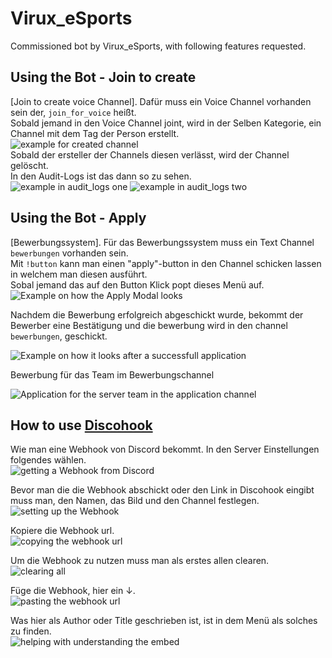 # Virux_eSports

Commissioned bot by Virux_eSports, with following features requested. <br>

## Using the Bot - Join to create

[Join to create voice Channel]. Dafür muss ein Voice Channel vorhanden sein der, <code>join_for_voice</code> heißt. <br>
Sobald jemand in den Voice Channel joint, wird in der Selben Kategorie, ein Channel mit dem Tag der Person erstellt. <br>
![example for created channel](./pictures/channel_example.png)
<br>
Sobald der ersteller der Channels diesen verlässt, wird der Channel gelöscht. <br>
In den Audit-Logs ist das dann so zu sehen. <br>
![example in audit_logs one](./pictures/audit_log_example_1.png)
![example in audit_logs two](./pictures/audit_log_example_2.png)

## Using the Bot - Apply

[Bewerbungssystem]. Für das Bewerbungssystem muss ein Text Channel <code>bewerbungen</code> vorhanden sein. <br>
Mit <code>!button</code> kann man einen "apply"-button in den Channel schicken lassen in welchem man diesen ausführt. <br>
Sobal jemand das auf den Button Klick popt dieses Menü auf. <br>
![Example on how the Apply Modal looks](./pictures/modal_example.png)

Nachdem die Bewerbung erfolgreich abgeschickt wurde, bekommt der Bewerber eine Bestätigung und die bewerbung wird in den channel <code>bewerbungen</code>, geschickt. <br>

![Example on how it looks after a successfull application](./pictures/successfull_application.png)

Bewerbung für das Team im Bewerbungschannel<br>

![Application for the server team in the application channel](./pictures/application_for_team.png)

## How to use [Discohook](https://discohook.org)

Wie man eine Webhook von Discord bekommt. In den Server Einstellungen folgendes wählen. <br>
![getting a Webhook from Discord](./pictures/using_discohook_discord.png)

Bevor man die die Webhook abschickt oder den Link in Discohook eingibt muss man, den Namen, das Bild und den Channel festlegen. <br>
![setting up the Webhook](./pictures/setting_up_the_webhook.png)

Kopiere die Webhook url. <br>
![copying the webhook url](./pictures/copy_webhook_url.png)

Um die Webhook zu nutzen muss man als erstes allen clearen. <br>
![clearing all](./pictures/clear_all.png)

Füge die Webhook, hier ein ↓. <br>
![pasting the webhook url](./pictures/paste_webhook_url.png)

Was hier als Author oder Title geschrieben ist, ist in dem Menü als solches zu finden. <br>
![helping with understanding the embed](./pictures/embed_example.png)
